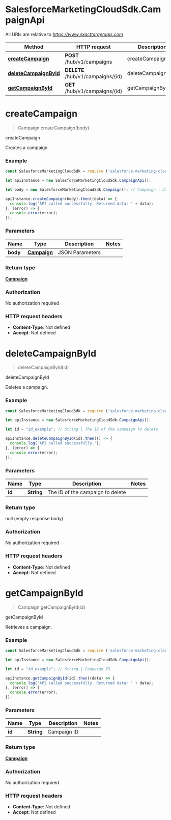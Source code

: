 # SalesforceMarketingCloudSdk.CampaignApi

All URIs are relative to *https://www.exacttargetapis.com*

Method | HTTP request | Description
------------- | ------------- | -------------
[**createCampaign**](CampaignApi.md#createCampaign) | **POST** /hub/v1/campaigns | createCampaign
[**deleteCampaignById**](CampaignApi.md#deleteCampaignById) | **DELETE** /hub/v1/campaigns/{id} | deleteCampaignById
[**getCampaignById**](CampaignApi.md#getCampaignById) | **GET** /hub/v1/campaigns/{id} | getCampaignById


<a name="createCampaign"></a>
# **createCampaign**
> Campaign createCampaign(body)

createCampaign

Creates a campaign.

### Example
```javascript
const SalesforceMarketingCloudSdk = require ('salesforce-marketing-cloud-sdk');

let apiInstance = new SalesforceMarketingCloudSdk.CampaignApi();

let body = new SalesforceMarketingCloudSdk.Campaign(); // Campaign | JSON Parameters

apiInstance.createCampaign(body).then((data) => {
  console.log('API called successfully. Returned data: ' + data);
}, (error) => {
  console.error(error);
});

```

### Parameters

Name | Type | Description  | Notes
------------- | ------------- | ------------- | -------------
 **body** | [**Campaign**](Campaign.md)| JSON Parameters | 

### Return type

[**Campaign**](Campaign.md)

### Authorization

No authorization required

### HTTP request headers

 - **Content-Type**: Not defined
 - **Accept**: Not defined

<a name="deleteCampaignById"></a>
# **deleteCampaignById**
> deleteCampaignById(id)

deleteCampaignById

Deletes a campaign.

### Example
```javascript
const SalesforceMarketingCloudSdk = require ('salesforce-marketing-cloud-sdk');

let apiInstance = new SalesforceMarketingCloudSdk.CampaignApi();

let id = "id_example"; // String | The ID of the campaign to delete

apiInstance.deleteCampaignById(id).then(() => {
  console.log('API called successfully.');
}, (error) => {
  console.error(error);
});

```

### Parameters

Name | Type | Description  | Notes
------------- | ------------- | ------------- | -------------
 **id** | **String**| The ID of the campaign to delete | 

### Return type

null (empty response body)

### Authorization

No authorization required

### HTTP request headers

 - **Content-Type**: Not defined
 - **Accept**: Not defined

<a name="getCampaignById"></a>
# **getCampaignById**
> Campaign getCampaignById(id)

getCampaignById

Retrieves a campaign.

### Example
```javascript
const SalesforceMarketingCloudSdk = require ('salesforce-marketing-cloud-sdk');

let apiInstance = new SalesforceMarketingCloudSdk.CampaignApi();

let id = "id_example"; // String | Campaign ID

apiInstance.getCampaignById(id).then((data) => {
  console.log('API called successfully. Returned data: ' + data);
}, (error) => {
  console.error(error);
});

```

### Parameters

Name | Type | Description  | Notes
------------- | ------------- | ------------- | -------------
 **id** | **String**| Campaign ID | 

### Return type

[**Campaign**](Campaign.md)

### Authorization

No authorization required

### HTTP request headers

 - **Content-Type**: Not defined
 - **Accept**: Not defined

